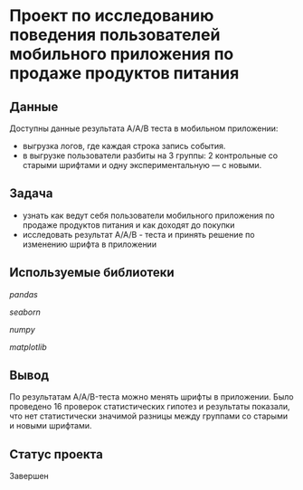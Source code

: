 # Проект по исследованию поведения пользователей мобильного приложения по продаже продуктов питания  


## Данные 

Доступны данные результата A/A/В теста в мобильном приложении: 
- выгрузка логов, где каждая строка запись события.
- в выгрузке пользователи разбиты на 3 группы: 2 контрольные со старыми шрифтами и одну экспериментальную — с новыми.

## Задача

- узнать как ведут себя пользователи мобильного приложения по продаже продуктов питания и как доходят до покупки
- исследовать результат А/А/В - теста и принять решение по изменению шрифта в приложении

## Используемые библиотеки
*pandas*

*seaborn*

*numpy*

*matplotlib*

## Вывод

По результатам A/A/B-теста можно менять шрифты в приложении. Было проведено 16 проверок статистических гипотез и результаты показали, что нет статистически значимой разницы между группами со старыми и новыми шрифтами.

## Статус проекта 

Завершен
